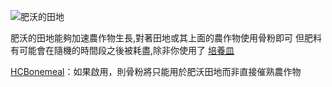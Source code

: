 ![肥沃的田地](block:betterwithmods:fertile_farmland)

肥沃的田地能夠加速農作物生長,對著田地或其上面的農作物使用骨粉即可
但肥料有可能會在隨機的時間段之後被耗盡,除非你使用了 [培養皿](planter.md)

[HCBonemeal](../hardcore/index.md)：如果啟用，則骨粉將只能用於肥沃田地而非直接催熟農作物